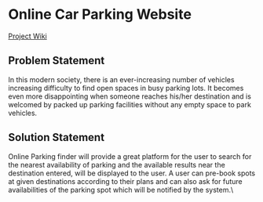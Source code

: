 # Online Car Parking Website


[Project Wiki](http://103.127.146.165/wiki/index.php?title=Transformers:Main)

## Problem Statement
In this modern society, there is an ever-increasing number of vehicles increasing difficulty to find open spaces in busy parking lots. It becomes even more disappointing when someone reaches his/her destination and is welcomed by packed up parking facilities without any empty space to park vehicles.

## Solution Statement
Online Parking finder will provide a great platform for the user to search for the nearest availability of parking and the available results near the destination entered, will be displayed to the user. A user can pre-book spots at given destinations according to their plans and can also ask for future availabilities of the parking spot which will be notified by the system.\
